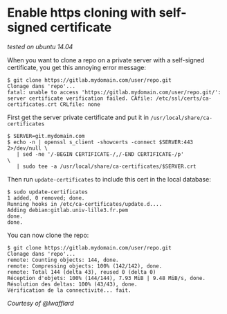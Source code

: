 # Enable https cloning with self-signed certificate

*tested on ubuntu 14.04*

When you want to clone a repo on a private server with a self-signed
certificate, you get this annoying error message:

    $ git clone https://gitlab.mydomain.com/user/repo.git
    Clonage dans 'repo'...
    fatal: unable to access 'https://gitlab.mydomain.com/user/repo.git/': server certificate verification failed. CAfile: /etc/ssl/certs/ca-certificates.crt CRLfile: none

First get the server private certificate and put it in `/usr/local/share/ca-certificates`

    $ SERVER=git.mydomain.com
    $ echo -n | openssl s_client -showcerts -connect $SERVER:443 2>/dev/null \
       | sed -ne '/-BEGIN CERTIFICATE-/,/-END CERTIFICATE-/p'                \
       | sudo tee -a /usr/local/share/ca-certificates/$SERVER.crt

Then run `update-certificates` to include this cert in the local database:

    $ sudo update-certificates
    1 added, 0 removed; done.
    Running hooks in /etc/ca-certificates/update.d....
    Adding debian:gitlab.univ-lille3.fr.pem
    done.
    done.

You can now clone the repo:

    $ git clone https://gitlab.mydomain.com/user/repo.git
    Clonage dans 'repo'...
    remote: Counting objects: 144, done.
    remote: Compressing objects: 100% (142/142), done.
    remote: Total 144 (delta 43), reused 0 (delta 0)
    Réception d'objets: 100% (144/144), 7.93 MiB | 9.48 MiB/s, done.
    Résolution des deltas: 100% (43/43), done.
    Vérification de la connectivité... fait.

*Courtesy of @lwafflard*
